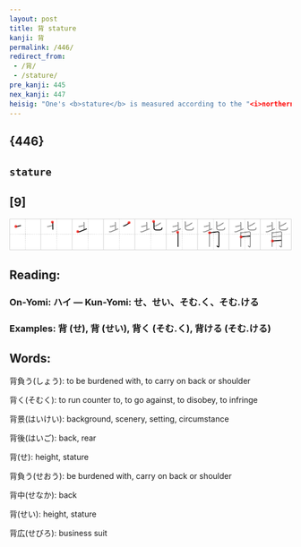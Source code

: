 ```yaml
---
layout: post
title: 背 stature
kanji: 背
permalink: /446/
redirect_from:
 - /背/
 - /stature/
pre_kanji: 445
nex_kanji: 447
heisig: "One's <b>stature</b> is measured according to the "<i>northern</i>-most" <i>part of the body</i>."
---
```


## {446}

## `stature`

## [9]

<div class="stroke"><img src="../images/E8838C.png" /></div>

## Reading:

### On-Yomi: ハイ &mdash; Kun-Yomi: せ、せい、そむ.く、そむ.ける

### Examples: 背 (せ), 背 (せい), 背く (そむ.く), 背ける (そむ.ける)

## Words:

背負う(しょう): to be burdened with, to carry on back or shoulder

背く(そむく): to run counter to, to go against, to disobey, to infringe

背景(はいけい): background, scenery, setting, circumstance

背後(はいご): back, rear

背(せ): height, stature

背負う(せおう): be burdened with, carry on back or shoulder

背中(せなか): back

背(せい): height, stature

背広(せびろ): business suit
